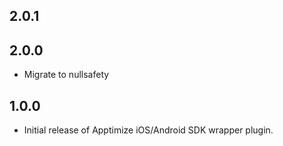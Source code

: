 ## 2.0.1


## 2.0.0

* Migrate to nullsafety

## 1.0.0

* Initial release of Apptimize iOS/Android SDK wrapper plugin.
